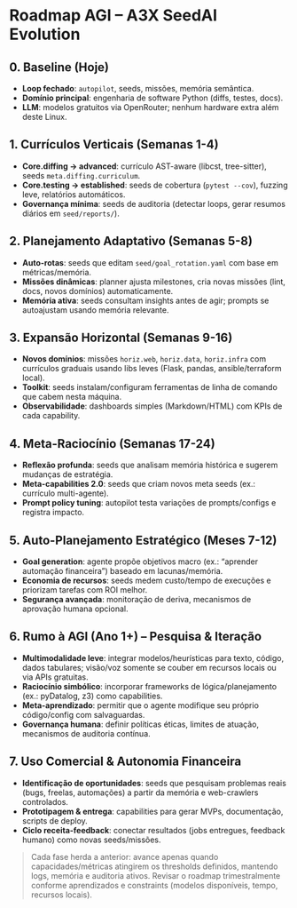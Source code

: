 # Roadmap AGI – A3X SeedAI Evolution

## 0. Baseline (Hoje)
- **Loop fechado**: `autopilot`, seeds, missões, memória semântica.
- **Domínio principal**: engenharia de software Python (diffs, testes, docs).
- **LLM**: modelos gratuitos via OpenRouter; nenhum hardware extra além deste Linux.

## 1. Currículos Verticais (Semanas 1-4)
- **Core.diffing → advanced**: currículo AST-aware (libcst, tree-sitter), seeds `meta.diffing.curriculum`.
- **Core.testing → established**: seeds de cobertura (`pytest --cov`), fuzzing leve, relatórios automáticos.
- **Governança mínima**: seeds de auditoria (detectar loops, gerar resumos diários em `seed/reports/`).

## 2. Planejamento Adaptativo (Semanas 5-8)
- **Auto-rotas**: seeds que editam `seed/goal_rotation.yaml` com base em métricas/memória.
- **Missões dinâmicas**: planner ajusta milestones, cria novas missões (lint, docs, novos domínios) automaticamente.
- **Memória ativa**: seeds consultam insights antes de agir; prompts se autoajustam usando memória relevante.

## 3. Expansão Horizontal (Semanas 9-16)
- **Novos domínios**: missões `horiz.web`, `horiz.data`, `horiz.infra` com currículos graduais usando libs leves (Flask, pandas, ansible/terraform local).
- **Toolkit**: seeds instalam/configuram ferramentas de linha de comando que cabem nesta máquina.
- **Observabilidade**: dashboards simples (Markdown/HTML) com KPIs de cada capability.

## 4. Meta-Raciocínio (Semanas 17-24)
- **Reflexão profunda**: seeds que analisam memória histórica e sugerem mudanças de estratégia.
- **Meta-capabilities 2.0**: seeds que criam novos meta seeds (ex.: currículo multi-agente).
- **Prompt policy tuning**: autopilot testa variações de prompts/configs e registra impacto.

## 5. Auto-Planejamento Estratégico (Meses 7-12)
- **Goal generation**: agente propõe objetivos macro (ex.: “aprender automação financeira”) baseado em lacunas/memória.
- **Economia de recursos**: seeds medem custo/tempo de execuções e priorizam tarefas com ROI melhor.
- **Segurança avançada**: monitoração de deriva, mecanismos de aprovação humana opcional.

## 6. Rumo à AGI (Ano 1+) – Pesquisa & Iteração
- **Multimodalidade leve**: integrar modelos/heurísticas para texto, código, dados tabulares; visão/voz somente se couber em recursos locais ou via APIs gratuitas.
- **Raciocínio simbólico**: incorporar frameworks de lógica/planejamento (ex.: pyDatalog, z3) como capabilities.
- **Meta-aprendizado**: permitir que o agente modifique seu próprio código/config com salvaguardas.
- **Governança humana**: definir políticas éticas, limites de atuação, mecanismos de auditoria contínua.

## 7. Uso Comercial & Autonomia Financeira
- **Identificação de oportunidades**: seeds que pesquisam problemas reais (bugs, freelas, automações) a partir da memória e web-crawlers controlados.
- **Prototipagem & entrega**: capabilities para gerar MVPs, documentação, scripts de deploy.
- **Ciclo receita-feedback**: conectar resultados (jobs entregues, feedback humano) como novas seeds/missões.

> Cada fase herda a anterior: avance apenas quando capacidades/métricas atingirem os thresholds definidos, mantendo logs, memória e auditoria ativos. Revisar o roadmap trimestralmente conforme aprendizados e constraints (modelos disponíveis, tempo, recursos locais).

